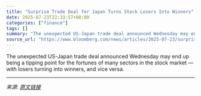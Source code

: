 ```yaml
---
title: "Surprise Trade Deal for Japan Turns Stock Losers Into Winners"
date: 2025-07-23T22:33:57+08:00
categories: ["finance"]
tags: []
summary: "The unexpected US-Japan trade deal announced Wednesday may end up being a tipping point for the fortunes of many sectors in the stock market &mdash; with losers turning into winners, and vice versa."
source_url: "https://www.bloomberg.com/news/articles/2025-07-23/surprise-trade-deal-for-japan-turns-stock-losers-into-winners"
---
```


The unexpected US-Japan trade deal announced Wednesday may end up being a tipping point for the fortunes of many sectors in the stock market &mdash; with losers turning into winners, and vice versa.

---

*来源: [原文链接](https://www.bloomberg.com/news/articles/2025-07-23/surprise-trade-deal-for-japan-turns-stock-losers-into-winners)*
